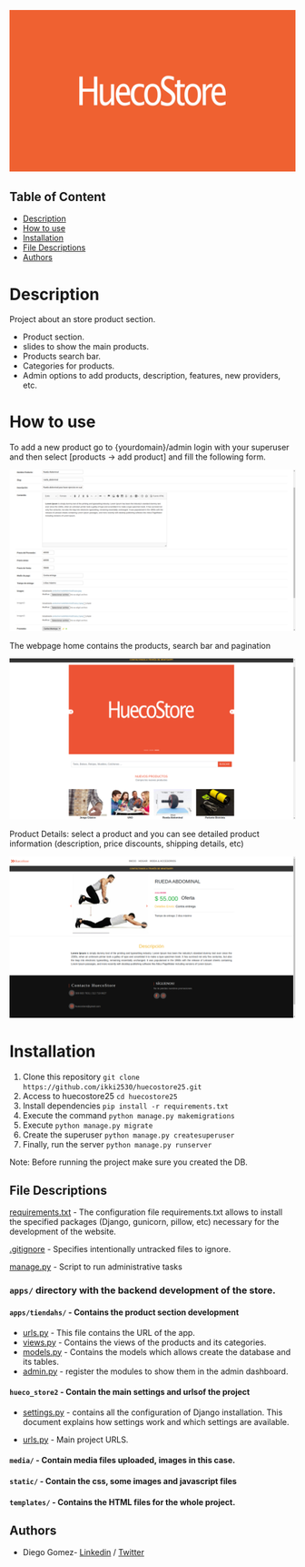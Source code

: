 ![image](./static/img/Logo.jpg)

## Table of Content
* [Description](#description)
* [How to use](#how-to-use)
* [Installation](#installation)
* [File Descriptions](#file-descriptions)
* [Authors](#authors)


# Description
Project about an store product section.
- Product section.
- slides to show the main products.
- Products search bar.
- Categories for products.
- Admin options to add products, description, features, new providers, etc.

# How to use


To add a new product go to {yourdomain}/admin login with your superuser and then select [products -> add product] and fill the following form.

![image](./static/img/create_product.png)


The webpage home contains the products, search bar and pagination

![image](./static/img/products.png)


Product Details: select a product and you can see detailed product information (description, price discounts, shipping details, etc)

![image](./static/img/product_details.png)

# Installation

1. Clone this repository `git clone https://github.com/ikki2530/huecostore25.git`
2. Access to huecostore25 `cd huecostore25`
3. Install dependencies `pip install -r requirements.txt`
4. Execute the command `python manage.py makemigrations`
5. Execute `python manage.py migrate`
6. Create the superuser `python manage.py createsuperuser`
7. Finally, run the server `python manage.py runserver`

Note: Before running the project make sure you created the DB.

## File Descriptions
[requirements.txt](requirements.txt) - The configuration file requirements.txt allows to install the specified packages (Django, gunicorn, pillow, etc) necessary for the development of the website.

[.gitignore](.gitignore) - Specifies intentionally untracked files to ignore.

[manage.py](manage.py) - Script to run administrative tasks

### `apps/` directory with the backend development of the store.

#### `apps/tiendahs/` - Contains the product section development
- [urls.py](apps/tiendahs/urls.py) - This file contains the URL of the app.
- [views.py](apps/tiendahs/views.py) - Contains the views of the products and its categories.
- [models.py](apps/tiendahs/models.py) - Contains the models which allows create the database and its tables.
- [admin.py](apps/tiendahs/admin.py) - register the modules to show them in the admin dashboard.

#### `hueco_store2` - Contain the main settings and urlsof the project

- [settings.py](hueco_store2/settings.py) - contains all the configuration of Django installation. This document explains how settings work and which settings are available.

- [urls.py](hueco_store2/urls.py) - Main project URLS.

#### `media/` - Contain media files uploaded, images in this case.

#### `static/` - Contain the css, some images and javascript files

#### `templates/` - Contains the HTML files for the whole project.


## Authors
* Diego Gomez- [Linkedin](https://www.linkedin.com/in/diegogomez8/) / [Twitter](https://twitter.com/dagomez2530)